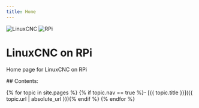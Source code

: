 ```yaml
---
title: Home
---
```


<div> 
    <img src="{{ '/images/linuxcnc-wizard.gif' | absolute_url }}" alt="LinuxCNC" style="width=100">
    <img src="{{ '/images/RaspberryPi.jpg' | absolute_url }}" alt="RPi" style="width=100">
</div>

# LinuxCNC on RPi 

Home page for LinuxCNC on RPi

<div class="toc" markdown="1">
## Contents:

{% for topic in site.pages %}
{% if topic.nav == true %}- [{{ topic.title }}]({{ topic.url | absolute_url }}){% endif %}
{% endfor %}
</div>